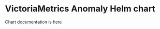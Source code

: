 # VictoriaMetrics Anomaly Helm chart

Chart documentation is [here](https://docs.victoriametrics.com/helm/victoriametrics-anomaly/)
